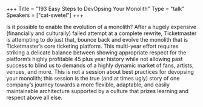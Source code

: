 +++
Title = "193 Easy Steps to DevOpsing Your Monolith"
Type = "talk"
Speakers = ["cat-swetel"]
+++

Is it possible to enable the evolution of a monolith? After a hugely expensive (financially and culturally) failed attempt at a complete rewrite, Ticketmaster is attempting to do just that, bounce back and evolve the monolith that is Ticketmaster’s core ticketing platform. This multi-year effort requires striking a delicate balance between showing appropriate respect for the platform’s highly profitable 45 plus year history while not allowing past success to blind us to demands of a highly dynamic market of fans, artists, venues, and more. This is not a session about best practices for devopsing your monolith; this session is the true (and at times ugly) story of one company’s journey towards a more flexible, adaptable, and easily maintainable architecture supported by a culture that prizes learning and respect above all else.
